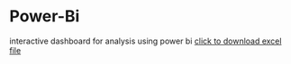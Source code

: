 # Power-Bi
interactive dashboard for analysis using power bi
[click to download excel file](https://powerbidocs.com/wp-content/uploads/2021/01/global_superstore_2016.xlsx)
